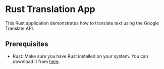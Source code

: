 # Rust Translation App

This Rust application demonstrates how to translate text using the Google Translate API.

## Prerequisites

- Rust: Make sure you have Rust installed on your system. You can download it from [here](https://www.rust-lang.org/tools/install).
